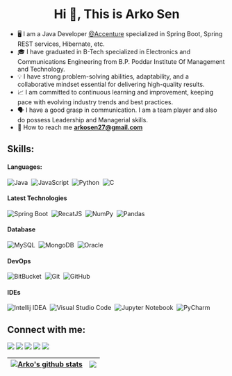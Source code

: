 <h1 align="center">Hi 👋, This is Arko Sen</h1>

- 🖥 I am a Java Developer <a href="https://www.accenture.com/in-en">@Accenture</a> specialized in Spring Boot, Spring REST services, Hibernate, etc.
- 🎓 I have graduated in B-Tech specialized in Electronics and Communications Engineering from B.P. Poddar Institute Of Management and Technology.
- 💡 I have strong problem-solving abilities, adaptability, and a collaborative mindset essential for delivering high-quality results.
- 📈 I am committed to continuous learning and improvement, keeping pace with evolving industry trends and best practices.
- 🗣 I have a good grasp in communication. I am a team player and also do possess Leadership and Managerial skills.
- 📩 How to reach me **arkosen27@gmail.com**

## Skills:

#### Languages:

![Java](https://img.shields.io/badge/Java-ED8B00?style=for-the-badge&logo=java&logoColor=white&color=informational)&nbsp;
![JavaScript](https://img.shields.io/badge/JavaScript-ED8B00?style=for-the-badge&logo=javascript&logoColor=white&color=yellow)&nbsp;
![Python](https://img.shields.io/badge/Python-3776AB?style=for-the-badge&logo=python&logoColor=white)&nbsp;
![C](https://img.shields.io/badge/C-ED8B00?style=for-the-badge&logo=c&logoColor=white&color=blue)&nbsp;

#### Latest Technologies

![Spring Boot](https://img.shields.io/badge/spring%20boot-%23150458.svg?style=for-the-badge&logo=springboot&logoColor=white&color=green)&nbsp;
![RecatJS](https://img.shields.io/badge/react%20js-%23150458.svg?style=for-the-badge&logo=react&logoColor=61DBFB&color=358094)&nbsp;
![NumPy](https://img.shields.io/badge/numpy-%23013243.svg?style=for-the-badge&logo=numpy&logoColor=white)&nbsp;
![Pandas](https://img.shields.io/badge/pandas-%23150458.svg?style=for-the-badge&logo=pandas&logoColor=white&color=blue)&nbsp;

#### Database

![MySQL](https://img.shields.io/badge/MySQL-00000F?style=for-the-badge&logo=mysql&logoColor=white&color=blue)&nbsp;
![MongoDB](https://img.shields.io/badge/mongo-00000F?style=for-the-badge&logo=mongodb&logoColor=white&color=green)&nbsp;
![Oracle](https://img.shields.io/badge/Oracle-00000F?style=for-the-badge&logo=oracle&logoColor=white&color=orange)&nbsp;

#### DevOps

![BitBucket](https://img.shields.io/badge/bitbucket-blue?style=for-the-badge&logo=bitbucket&logoColor=white)&nbsp;
![Git](https://img.shields.io/badge/GIT-E44C30?style=for-the-badge&logo=git&logoColor=white)&nbsp;
![GitHub](https://img.shields.io/badge/GITHUB-000000?style=for-the-badge&logo=github&logoColor=white)&nbsp;

#### IDEs

![Intellij IDEA](https://img.shields.io/badge/intellij%20IDEA-386aff?style=for-the-badge&logo=intellijidea&logoColor=red)&nbsp;
![Visual Studio Code](https://img.shields.io/badge/Visual%20Studio%20Code-0078d7.svg?style=for-the-badge&logo=visual-studio-code&logoColor=white)&nbsp;
![Jupyter Notebook](https://img.shields.io/badge/jupyter-%23FA0F00.svg?style=for-the-badge&logo=jupyter&logoColor=white)&nbsp;
![PyCharm](https://img.shields.io/badge/pycharm-143?style=for-the-badge&logo=pycharm&logoColor=black&color=black&labelColor=green)&nbsp;

## Connect with me:

<p align = "center">

[<img src = "https://img.shields.io/badge/portfolio-%23.svg?&style=for-the-badge&logo=www&logoColor=white%22&color=2dadb6" />](https://portfolio-arko.vercel.app)
[<img src = "https://img.shields.io/badge/linkedin-%2312100E.svg?&style=for-the-badge&logo=linkedin&logoColor=white&color=0A66C2" />](https://www.linkedin.com/in/senarko/)
[<img src = "https://img.shields.io/badge/facebook-%2312100E.svg?&style=for-the-badge&logo=facebook&logoColor=white&color=blue" />](https://www.facebook.com/arkosen.270800)
[<img src = "https://img.shields.io/badge/hackerrank-%2312100E.svg?&style=for-the-badge&logo=hackerrank&logoColor=white&color=1ba94c" />](https://www.hackerrank.com/arko27)
[<img src = "https://img.shields.io/badge/geeksforgeeks-%2312100E.svg?&style=for-the-badge&logo=geeksforgeeks&logoColor=white&color=2f8d46" />](https://auth.geeksforgeeks.org/user/arkos_27)
</p>

| <a href="https://github.com/arko27/github-readme-stats"><img align="center" src="https://github-readme-stats.vercel.app/api?username=arko27&show_icons=true&include_all_commits=true&theme=buefy&hide_border=true" alt="Arko's github stats" /></a> | <a href="https://github.com/arko27/github-readme-stats"><img align="center" src="https://github-readme-stats.vercel.app/api/top-langs/?username=arko27&layout=compact&theme=buefy&hide_border=true" /></a> |
| ------------- | ------------- |
